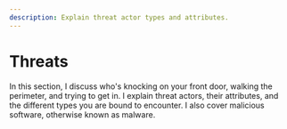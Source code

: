 ```yaml
---
description: Explain threat actor types and attributes.
---
```


# Threats

In this section, I discuss who's knocking on your front door, walking the perimeter, and trying to get in. I explain threat actors, their attributes, and the different types you are bound to encounter. I also cover malicious software, otherwise known as malware. 

